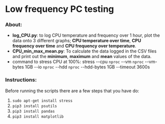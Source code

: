 # Low frequency PC testing
### About:
- __log_CPU.py__: to log CPU temperature and frequency over 1 hour, plot the data onto 3 different graphs; __CPU temperature over time__, __CPU frequency over time__ and __CPU frequency over temperature__.
- __CPU_min_max_mean.py__: To calculate the data logged in the CSV files and print out the __minimum__, __maximum__ and __mean__ values of the data.
- command to stress CPU at 100%: stress --cpu `nproc` --vm `nproc` --vm-bytes 1GB --io `nproc` --hdd `nproc` --hdd-bytes 1GB --timeout 3600s
### Instructions:
Before running the scripts there are a few steps that you have do:
1. ``sudo apt-get install stress``
2. ``pip3 install psutils``
3. ``pip3 install pandas``
4. ``pip3 install matplotlib``

